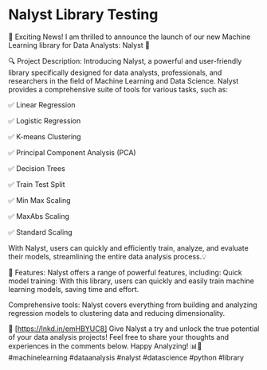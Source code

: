 # Nalyst Library Testing

📢 Exciting News! I am thrilled to announce the launch of our new Machine Learning library for Data Analysts: Nalyst 🚀

🔍 Project Description:
Introducing Nalyst, a powerful and user-friendly library specifically designed for data analysts, professionals, and researchers in the field of Machine Learning and Data Science. Nalyst provides a comprehensive suite of tools for various tasks, such as:

✅ Linear Regression

✅ Logistic Regression

✅ K-means Clustering

✅ Principal Component Analysis (PCA)

✅ Decision Trees

✅ Train Test Split

✅ Min Max Scaling

✅ MaxAbs Scaling

✅ Standard Scaling

With Nalyst, users can quickly and efficiently train, analyze, and evaluate their models, streamlining the entire data analysis process.💡

🌟 Features:
Nalyst offers a range of powerful features, including:
Quick model training: With this library, users can quickly and easily train machine learning models, saving time and effort.

Comprehensive tools: Nalyst covers everything from building and analyzing regression models to clustering data and reducing dimensionality.

🔗 [https://lnkd.in/emHBYUC8]
Give Nalyst a try and unlock the true potential of your data analysis projects! Feel free to share your thoughts and experiences in the comments below. Happy Analyzing! 📊🎉
#machinelearning #dataanalysis #nalyst #datascience #python #library
